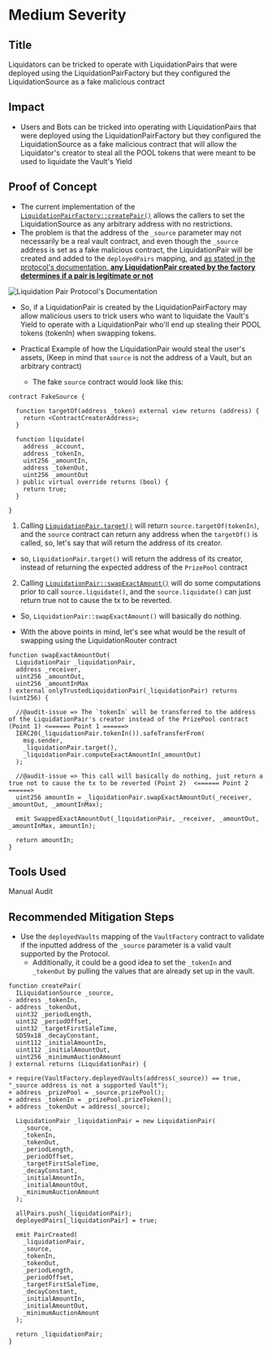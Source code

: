 # Medium Severity

## Title
Liquidators can be tricked to operate with LiquidationPairs that were deployed using the LiquidationPairFactory but they configured the LiquidationSource as a fake malicious contract

## Impact
- Users and Bots can be tricked into operating with LiquidationPairs that were deployed using the LiquidationPairFactory but they configured the LiquidationSource as a fake malicious contract that will allow the Liquidator's creator to steal all the POOL tokens that were meant to be used to liquidate the Vault's Yield

## Proof of Concept
- The current implementation of the [`LiquidationPairFactory::createPair()`](https://github.com/GenerationSoftware/pt-v5-cgda-liquidator/blob/7f95bcacd4a566c2becb98d55c1886cadbaa8897/src/LiquidationPairFactory.sol#L65-L108) allows the callers to set the LiquidationSource as any arbitrary address with no restrictions.
- The problem is that the address of the `_source` parameter may not necessarily be a real vault contract, and even though the `_source` address is set as a fake malicious contract, the LiquidationPair will be created and added to the `deployedPairs` mapping, and [as stated in the protocol's documentation, **any LiquidationPair created by the factory determines if a pair is legitimate or not**](https://dev.pooltogether.com/protocol/next/guides/liquidating-yield#find-the-liquidation-pair)

![Liquidation Pair Protocol's Documentation](https://res.cloudinary.com/djt3zbrr3/image/upload/v1691397160/PoolTogether/LiquidationPairFactory_Documentation.png)

- So, if a LiquidationPair is created by the LiquidationPairFactory may allow malicious users to trick users who want to liquidate the Vault's Yield to operate with a LiquidationPair who'll end up stealing their POOL tokens (tokenIn) when swapping tokens.

- Practical Example of how the LiquidationPair would steal the user's assets, (Keep in mind that `source` is not the address of a Vault, but an arbitrary contract)
  - The fake `source` contract would look like this:
```solidity
contract FakeSource {

  function targetOf(address _token) external view returns (address) {
    return <ContractCreatorAddress>;
  }

  function liquidate(
    address _account,
    address _tokenIn,
    uint256 _amountIn,
    address _tokenOut,
    uint256 _amountOut
  ) public virtual override returns (bool) {
    return true;
  }

}

```
1. Calling [`LiquidationPair.target()`](https://github.com/GenerationSoftware/pt-v5-cgda-liquidator/blob/7f95bcacd4a566c2becb98d55c1886cadbaa8897/src/LiquidationRouter.sol#L71) will return `source.targetOf(tokenIn)`, and the `source` contract can return any address when the `targetOf()` is called, so, let's say that will return the address of its creator.
  - so, `LiquidationPair.target()` will return the address of its creator, instead of returning the expected address of the `PrizePool` contract

2. Calling [`LiquidationPair::swapExactAmount()`](https://github.com/GenerationSoftware/pt-v5-cgda-liquidator/blob/7f95bcacd4a566c2becb98d55c1886cadbaa8897/src/LiquidationRouter.sol#L75) will do some computations prior to call `source.liquidate()`, and the `source.liquidate()` can just return true not to cause the tx to be reverted.
  - So, `LiquidationPair::swapExactAmount()` will basically do nothing.


- With the above points in mind, let's see what would be the result of swapping using the LiquidationRouter contract
```solidity
function swapExactAmountOut(
  LiquidationPair _liquidationPair,
  address _receiver,
  uint256 _amountOut,
  uint256 _amountInMax
) external onlyTrustedLiquidationPair(_liquidationPair) returns (uint256) {

  //@audit-issue => The `tokenIn` will be transferred to the address of the LiquidationPair's creator instead of the PrizePool contract (Point 1) <====== Point 1 ======>
  IERC20(_liquidationPair.tokenIn()).safeTransferFrom(
    msg.sender,
    _liquidationPair.target(),
    _liquidationPair.computeExactAmountIn(_amountOut)
  );

  //@audit-issue => This call will basically do nothing, just return a true not to cause the tx to be reverted (Point 2)  <====== Point 2 ======>
  uint256 amountIn = _liquidationPair.swapExactAmountOut(_receiver, _amountOut, _amountInMax);

  emit SwappedExactAmountOut(_liquidationPair, _receiver, _amountOut, _amountInMax, amountIn);

  return amountIn;
}
```

## Tools Used
Manual Audit

## Recommended Mitigation Steps
- Use the `deployedVaults` mapping of the `VaultFactory` contract to validate if the inputted address of the `_source` parameter is a valid vault supported by the Protocol.
  - Additionally, it could be a good idea to set the `_tokenIn` and `_tokenOut` by pulling the values that are already set up in the vault.

```solidity
function createPair(
  ILiquidationSource _source,
- address _tokenIn,
- address _tokenOut,
  uint32 _periodLength,
  uint32 _periodOffset,
  uint32 _targetFirstSaleTime,
  SD59x18 _decayConstant,
  uint112 _initialAmountIn,
  uint112 _initialAmountOut,
  uint256 _minimumAuctionAmount
) external returns (LiquidationPair) {

+ require(VaultFactory.deployedVaults(address(_source)) == true, "_source address is not a supported Vault");
+ address _prizePool = _source.prizePool();
+ address _tokenIn = _prizePool.prizeToken();
+ address _tokenOut = address(_source);
  
  LiquidationPair _liquidationPair = new LiquidationPair(
    _source,
    _tokenIn,
    _tokenOut,
    _periodLength,
    _periodOffset,
    _targetFirstSaleTime,
    _decayConstant,
    _initialAmountIn,
    _initialAmountOut,
    _minimumAuctionAmount
  );

  allPairs.push(_liquidationPair);
  deployedPairs[_liquidationPair] = true;

  emit PairCreated(
    _liquidationPair,
    _source,
    _tokenIn,
    _tokenOut,
    _periodLength,
    _periodOffset,
    _targetFirstSaleTime,
    _decayConstant,
    _initialAmountIn,
    _initialAmountOut,
    _minimumAuctionAmount
  );

  return _liquidationPair;
}

```